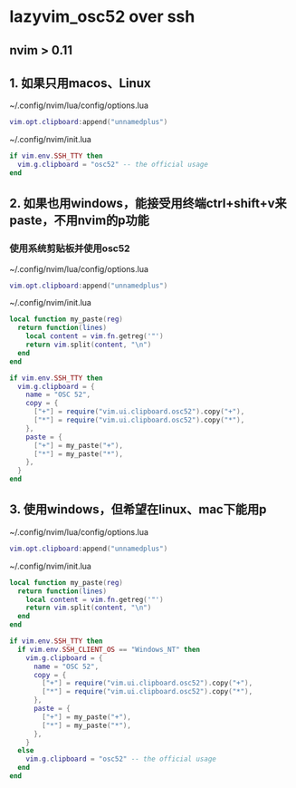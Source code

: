 # lazyvim_osc52 over ssh
## nvim > 0.11
## 1. 如果只用macos、Linux
~/.config/nvim/lua/config/options.lua
```lua title=~/.config/nvim/lua/config/options.lua
vim.opt.clipboard:append("unnamedplus")
```

~/.config/nvim/init.lua
```lua title=~/.config/nvim/init.lua
if vim.env.SSH_TTY then
  vim.g.clipboard = "osc52" -- the official usage
end
```
## 2. 如果也用windows，能接受用终端ctrl+shift+v来paste，不用nvim的p功能

### 使用系统剪贴板并使用osc52

~/.config/nvim/lua/config/options.lua
```lua title=~/.config/nvim/lua/config/options.lua
vim.opt.clipboard:append("unnamedplus")
```
~/.config/nvim/init.lua
```lua title=~/.config/nvim/init.lua
local function my_paste(reg)
  return function(lines)
    local content = vim.fn.getreg('"')
    return vim.split(content, "\n")
  end
end

if vim.env.SSH_TTY then
  vim.g.clipboard = {
    name = "OSC 52",
    copy = {
      ["+"] = require("vim.ui.clipboard.osc52").copy("+"),
      ["*"] = require("vim.ui.clipboard.osc52").copy("*"),
    },
    paste = {
      ["+"] = my_paste("+"),
      ["*"] = my_paste("*"),
    },
  }
end

```
## 3. 使用windows，但希望在linux、mac下能用p

~/.config/nvim/lua/config/options.lua
```lua title=~/.config/nvim/lua/config/options.lua
vim.opt.clipboard:append("unnamedplus")
```

~/.config/nvim/init.lua
```lua title=~/.config/nvim/init.lua
local function my_paste(reg)
  return function(lines)
    local content = vim.fn.getreg('"')
    return vim.split(content, "\n")
  end
end

if vim.env.SSH_TTY then
  if vim.env.SSH_CLIENT_OS == "Windows_NT" then
    vim.g.clipboard = {
      name = "OSC 52",
      copy = {
        ["+"] = require("vim.ui.clipboard.osc52").copy("+"),
        ["*"] = require("vim.ui.clipboard.osc52").copy("*"),
      },
      paste = {
        ["+"] = my_paste("+"),
        ["*"] = my_paste("*"),
      },
    }
  else
    vim.g.clipboard = "osc52" -- the official usage
  end
end
```
